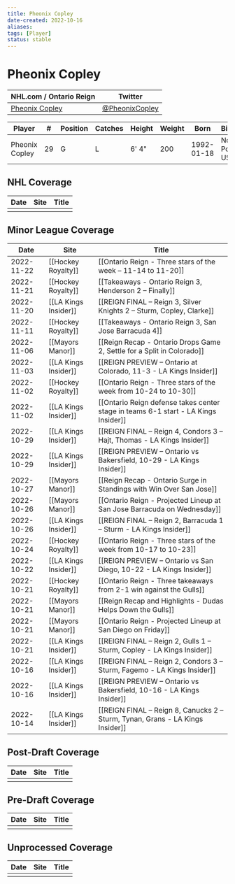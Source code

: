 ```yaml
---
title: Pheonix Copley
date-created: 2022-10-16
aliases: 
tags: [Player]
status: stable
---
```


# Pheonix Copley

| NHL.com / Ontario Reign | Twitter                                 |
| ----------------------- | --------------------------------------- |
| [Pheonix Copley](https://www.nhl.com/player/pheonix-copley-8477831)           | [@PheonixCopley](https://twitter.com/PheonixCopley) | 

| Player         | \#  | Position | Catches | Height | Weight | Born       | Birthplace          | Draft |
| -------------- | --- | -------- | ------- | ------ | ------ | ---------- | ------------------- | ----- |
| Pheonix Copley | 29  | G        | L       | 6' 4"  | 200    | 1992-01-18 | North Pole, AK, USA |       | 



## NHL  Coverage
| Date | Site | Title |
| ---- | ---- | ----- |
|      |      |       |



## Minor League Coverage
| Date       | Site                 | Title                                                                              |
| ---------- | -------------------- | ---------------------------------------------------------------------------------- |
| 2022-11-22 | [[Hockey Royalty]] | [[Ontario Reign - Three stars of the week – 11-14 to 11-20]] |
| 2022-11-21 | [[Hockey Royalty]] | [[Takeaways - Ontario Reign 3, Henderson 2 – Finally]] |
| 2022-11-20 | [[LA Kings Insider]] | [[REIGN FINAL – Reign 3, Silver Knights 2 – Sturm, Copley, Clarke]] |
| 2022-11-11 | [[Hockey Royalty]]   | [[Takeaways - Ontario Reign 3, San Jose Barracuda 4]]                              |
| 2022-11-06 | [[Mayors Manor]]     | [[Reign Recap - Ontario Drops Game 2, Settle for a Split in Colorado]]             |
| 2022-11-03 | [[LA Kings Insider]] | [[REIGN PREVIEW – Ontario at Colorado, 11-3 - LA Kings Insider]]                   |
| 2022-11-02 | [[Hockey Royalty]]   | [[Ontario Reign - Three stars of the week from 10-24 to 10-30]]                    |
| 2022-11-02 | [[LA Kings Insider]] | [[Ontario Reign defense takes center stage in teams 6-1 start - LA Kings Insider]] |
| 2022-10-29 | [[LA Kings Insider]] | [[REIGN FINAL – Reign 4, Condors 3 – Hajt, Thomas - LA Kings Insider]]             |
| 2022-10-29 | [[LA Kings Insider]] | [[REIGN PREVIEW – Ontario vs Bakersfield, 10-29 - LA Kings Insider]]               |
| 2022-10-27 | [[Mayors Manor]]     | [[Reign Recap - Ontario Surge in Standings with Win Over San Jose]]                |
| 2022-10-26 | [[Mayors Manor]]     | [[Ontario Reign - Projected Lineup at San Jose Barracuda on Wednesday]]            |
| 2022-10-26 | [[LA Kings Insider]] | [[REIGN FINAL – Reign 2, Barracuda 1 – Sturm - LA Kings Insider]]                  |
| 2022-10-24 | [[Hockey Royalty]]   | [[Ontario Reign - Three stars of the week from 10-17 to 10-23]]                    |
| 2022-10-22 | [[LA Kings Insider]] | [[REIGN PREVIEW – Ontario vs San Diego, 10-22 - LA Kings Insider]]                 |
| 2022-10-21 | [[Hockey Royalty]]   | [[Ontario Reign - Three takeaways from 2-1 win against the Gulls]]                 |
| 2022-10-21 | [[Mayors Manor]]     | [[Reign Recap and Highlights - Dudas Helps Down the Gulls]]                        |
| 2022-10-21 | [[Mayors Manor]]     | [[Ontario Reign - Projected Lineup at San Diego on Friday]]                        |
| 2022-10-21 | [[LA Kings Insider]] | [[REIGN FINAL – Reign 2, Gulls 1 – Sturm, Copley - LA Kings Insider]]              |
| 2022-10-16 | [[LA Kings Insider]] | [[REIGN FINAL – Reign 2, Condors 3 – Sturm, Fagemo - LA Kings Insider]]            |
| 2022-10-16 | [[LA Kings Insider]] | [[REIGN PREVIEW – Ontario vs Bakersfield, 10-16 - LA Kings Insider]]               |
| 2022-10-14 | [[LA Kings Insider]] | [[REIGN FINAL – Reign 8, Canucks 2 – Sturm, Tynan, Grans - LA Kings Insider]] |



## Post-Draft Coverage
| Date | Site | Title |
| ---- | ---- | ----- |
|      |      |       |



## Pre-Draft Coverage
| Date | Site | Title |
| ---- | ---- | ----- |
|      |      |       |


## Unprocessed Coverage
| Date | Site | Title |
| ---- | ---- | ----- |
|      |      |       |
